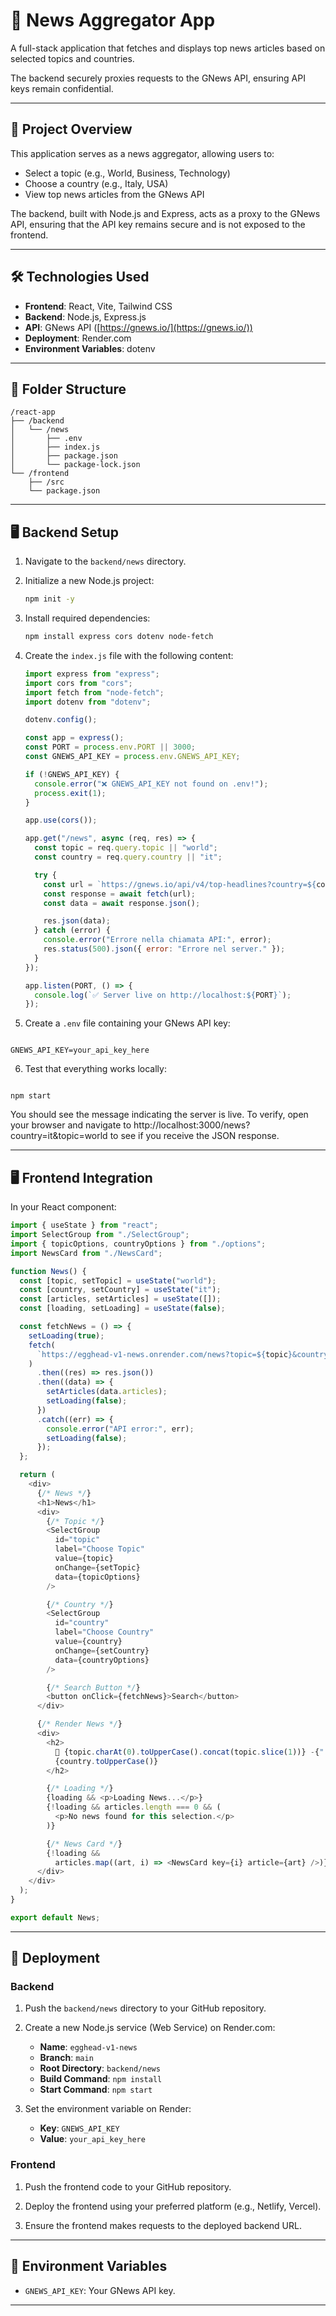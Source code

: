# 📰 News Aggregator App

A full-stack application that fetches and displays top news articles based on selected topics and countries.

The backend securely proxies requests to the GNews API, ensuring API keys remain confidential.

---

## 🧠 Project Overview

This application serves as a news aggregator, allowing users to:

- Select a topic (e.g., World, Business, Technology)
- Choose a country (e.g., Italy, USA)
- View top news articles from the GNews API

The backend, built with Node.js and Express, acts as a proxy to the GNews API, ensuring that the API key remains secure and is not exposed to the frontend.

---

## 🛠️ Technologies Used

- **Frontend**: React, Vite, Tailwind CSS
- **Backend**: Node.js, Express.js
- **API**: GNews API ([https://gnews.io/](https://gnews.io/))
- **Deployment**: Render.com
- **Environment Variables**: dotenv

---

## 📁 Folder Structure

```
/react-app
├── /backend
│   └── /news
│       ├── .env
│       ├── index.js
│       ├── package.json
│       └── package-lock.json
└── /frontend
    ├── /src
    └── package.json
```

---

## 🖥️ Backend Setup

1. Navigate to the `backend/news` directory.

2. Initialize a new Node.js project:

   ```bash
   npm init -y
   ```

3. Install required dependencies:

   ```bash
   npm install express cors dotenv node-fetch
   ```

4. Create the `index.js` file with the following content:

   ```js
   import express from "express";
   import cors from "cors";
   import fetch from "node-fetch";
   import dotenv from "dotenv";

   dotenv.config();

   const app = express();
   const PORT = process.env.PORT || 3000;
   const GNEWS_API_KEY = process.env.GNEWS_API_KEY;

   if (!GNEWS_API_KEY) {
     console.error("❌ GNEWS_API_KEY not found on .env!");
     process.exit(1);
   }

   app.use(cors());

   app.get("/news", async (req, res) => {
     const topic = req.query.topic || "world";
     const country = req.query.country || "it";

     try {
       const url = `https://gnews.io/api/v4/top-headlines?country=${country}&category=${topic}&apikey=${GNEWS_API_KEY}`;
       const response = await fetch(url);
       const data = await response.json();

       res.json(data);
     } catch (error) {
       console.error("Errore nella chiamata API:", error);
       res.status(500).json({ error: "Errore nel server." });
     }
   });

   app.listen(PORT, () => {
     console.log(`✅ Server live on http://localhost:${PORT}`);
   });
   ```

5. Create a `.env` file containing your GNews API key:

```

GNEWS_API_KEY=your_api_key_here

```

6. Test that everything works locally:

```

npm start

```

You should see the message indicating the server is live. To verify, open your browser and navigate to http://localhost:3000/news?country=it&topic=world to see if you receive the JSON response.

---

## 🖥️ Frontend Integration

In your React component:

```js
import { useState } from "react";
import SelectGroup from "./SelectGroup";
import { topicOptions, countryOptions } from "./options";
import NewsCard from "./NewsCard";

function News() {
  const [topic, setTopic] = useState("world");
  const [country, setCountry] = useState("it");
  const [articles, setArticles] = useState([]);
  const [loading, setLoading] = useState(false);

  const fetchNews = () => {
    setLoading(true);
    fetch(
      `https://egghead-v1-news.onrender.com/news?topic=${topic}&country=${country}`
    )
      .then((res) => res.json())
      .then((data) => {
        setArticles(data.articles);
        setLoading(false);
      })
      .catch((err) => {
        console.error("API error:", err);
        setLoading(false);
      });
  };

  return (
    <div>
      {/* News */}
      <h1>News</h1>
      <div>
        {/* Topic */}
        <SelectGroup
          id="topic"
          label="Choose Topic"
          value={topic}
          onChange={setTopic}
          data={topicOptions}
        />

        {/* Country */}
        <SelectGroup
          id="country"
          label="Choose Country"
          value={country}
          onChange={setCountry}
          data={countryOptions}
        />

        {/* Search Button */}
        <button onClick={fetchNews}>Search</button>
      </div>

      {/* Render News */}
      <div>
        <h2>
          📰 {topic.charAt(0).toUpperCase().concat(topic.slice(1))} -{" "}
          {country.toUpperCase()}
        </h2>

        {/* Loading */}
        {loading && <p>Loading News...</p>}
        {!loading && articles.length === 0 && (
          <p>No news found for this selection.</p>
        )}

        {/* News Card */}
        {!loading &&
          articles.map((art, i) => <NewsCard key={i} article={art} />)}
      </div>
    </div>
  );
}

export default News;
```

---

## 🚀 Deployment

### Backend

1. Push the `backend/news` directory to your GitHub repository.

2. Create a new Node.js service (Web Service) on Render.com:

   - **Name**: `egghead-v1-news`
   - **Branch**: `main`
   - **Root Directory**: `backend/news`
   - **Build Command**: `npm install`
   - **Start Command**: `npm start`

3. Set the environment variable on Render:

   - **Key**: `GNEWS_API_KEY`
   - **Value**: `your_api_key_here`

### Frontend

1. Push the frontend code to your GitHub repository.

2. Deploy the frontend using your preferred platform (e.g., Netlify, Vercel).

3. Ensure the frontend makes requests to the deployed backend URL.

---

## 🔐 Environment Variables

- `GNEWS_API_KEY`: Your GNews API key.

---
